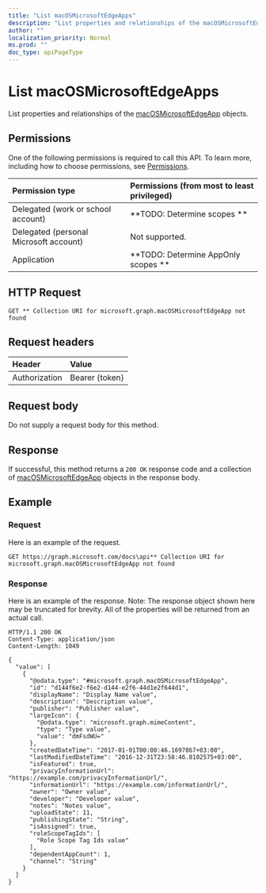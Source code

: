 ```yaml
---
title: "List macOSMicrosoftEdgeApps"
description: "List properties and relationships of the macOSMicrosoftEdgeApp objects."
author: ""
localization_priority: Normal
ms.prod: ""
doc_type: apiPageType
---
```


# List macOSMicrosoftEdgeApps

List properties and relationships of the [macOSMicrosoftEdgeApp](../resources/macosmicrosoftedgeapp.md) objects.

## Permissions
One of the following permissions is required to call this API. To learn more, including how to choose permissions, see [Permissions](/concepts/permissions-reference.md).

|Permission type|Permissions (from most to least privileged)|
|:---|:---|
|Delegated (work or school account)|**TODO: Determine scopes **|
|Delegated (personal Microsoft account)|Not supported.|
|Application|**TODO: Determine AppOnly scopes **|

## HTTP Request
<!-- {
  "blockType": "ignored"
}
-->
``` http
GET ** Collection URI for microsoft.graph.macOSMicrosoftEdgeApp not found
```

## Request headers
|Header|Value|
|:---|:---|
|Authorization|Bearer {token}|

## Request body
Do not supply a request body for this method.

## Response
If successful, this method returns a `200 OK` response code and a collection of [macOSMicrosoftEdgeApp](../resources/macosmicrosoftedgeapp.md) objects in the response body.

## Example

### Request
Here is an example of the request.
<!-- {
  "blockType": "request",
  "name": "get_macosmicrosoftedgeapp"
}
-->
``` http
GET https://graph.microsoft.com/docs\api** Collection URI for microsoft.graph.macOSMicrosoftEdgeApp not found
```

### Response
Here is an example of the response. Note: The response object shown here may be truncated for brevity. All of the properties will be returned from an actual call.
<!-- {
  "blockType": "response",
  "truncated": true,
  "@odata.type": "collection(microsoft.graph.macosmicrosoftedgeapp)"
}
-->
``` http
HTTP/1.1 200 OK
Content-Type: application/json
Content-Length: 1049

{
  "value": [
    {
      "@odata.type": "#microsoft.graph.macOSMicrosoftEdgeApp",
      "id": "d144f6e2-f6e2-d144-e2f6-44d1e2f644d1",
      "displayName": "Display Name value",
      "description": "Description value",
      "publisher": "Publisher value",
      "largeIcon": {
        "@odata.type": "microsoft.graph.mimeContent",
        "type": "Type value",
        "value": "dmFsdWU="
      },
      "createdDateTime": "2017-01-01T00:00:46.1697867+03:00",
      "lastModifiedDateTime": "2016-12-31T23:58:46.8102575+03:00",
      "isFeatured": true,
      "privacyInformationUrl": "https://example.com/privacyInformationUrl/",
      "informationUrl": "https://example.com/informationUrl/",
      "owner": "Owner value",
      "developer": "Developer value",
      "notes": "Notes value",
      "uploadState": 11,
      "publishingState": "String",
      "isAssigned": true,
      "roleScopeTagIds": [
        "Role Scope Tag Ids value"
      ],
      "dependentAppCount": 1,
      "channel": "String"
    }
  ]
}
```

